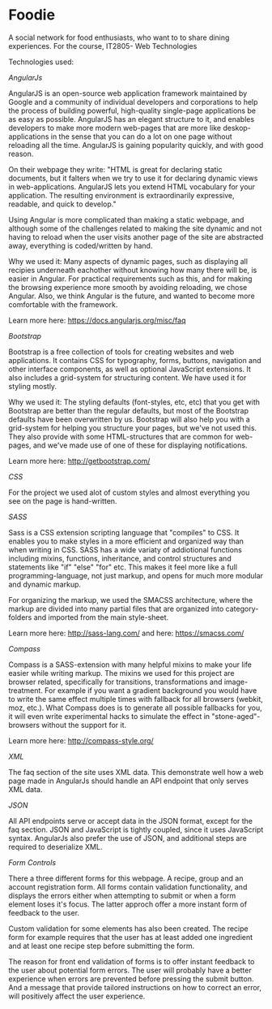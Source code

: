 Foodie
======

A social network for food enthusiasts, who want to to share dining experiences.
For the course, IT2805- Web Technologies






Technologies used:

*AngularJs*


AngularJS is an open-source web application framework maintained by Google and a community of individual developers and corporations to help the process of building powerful, high-quality single-page applications be as easy as possible.
AngularJS has an elegant structure to it, and enables developers to make more modern web-pages that are more like deskop-applications in the sense that you can do a lot on one page without reloading all the time. AngularJS is gaining popularity quickly, and with good reason.

On their webpage they write: "HTML is great for declaring static documents, but it falters when we try to use it for declaring dynamic views in web-applications. AngularJS lets you extend HTML vocabulary for your application. The resulting environment is extraordinarily expressive, readable, and quick to develop."

Using Angular is more complicated than making a static webpage, and although some of the challenges related to making the site dynamic and not having to reload when the user visits another page of the site are abstracted away, everything is coded/written by hand.

Why we used it: Many aspects of dynamic pages, such as displaying all recipies underneath eachother without knowing how many there will be, is easier in Angular. For practical requirements such as this, and for making the browsing experience more smooth by avoiding reloading, we chose Angular. Also, we think Angular is the future, and wanted to become more comfortable with the framework.

Learn more here: https://docs.angularjs.org/misc/faq




*Bootstrap*


Bootstrap is a free collection of tools for creating websites and web applications. It contains CSS for typography, forms, buttons, navigation and other interface components, as well as optional JavaScript extensions. It also includes a grid-system for structuring content.
We have used it for styling mostly.

Why we used it: The styling defaults (font-styles, etc, etc) that you get with Bootstrap are better than the regular defaults, but most of the Bootstrap defaults have been overwritten by us. Bootstrap will also help you with a grid-system for helping you structure your pages, but we've not used this. They also provide with some HTML-structures that are common for web-pages, and we've made use of one of these for displaying notifications.

Learn more here: http://getbootstrap.com/


*CSS*


For the project we used alot of custom styles and almost everything you see on the page is hand-written.

*SASS*


Sass is a CSS extension scripting language that "compiles" to CSS. It enables you to make styles in a more efficient and organized way than when writing in CSS. SASS has a wide variaty of addiotional functions including mixins, functions, inheritance, and control structures and statements like "if" "else" "for" etc. This makes it feel more like a full programming-language, not just markup, and opens for much more modular and dynamic markup.

For organizing the markup, we used the SMACSS architecture, where the markup are divided into many partial files that are organized into category-folders and imported from the main style-sheet.

Learn more here: http://sass-lang.com/ 
and here: https://smacss.com/


*Compass*


Compass is a SASS-extension with many helpful mixins to make your life easier while writing markup. The mixins we used for this project are browser related, specifically for transitions, transformations and image-treatment. For example if you want a gradient background you would have to write the same effect multiple times with fallback for all browsers (webkit, moz, etc.). What Compass does is to generate all possible fallbacks for you, it will even write experimental hacks to simulate the effect in "stone-aged"-browsers without the support for it.

Learn more here: http://compass-style.org/



*XML*


The faq section of the site uses XML data. This demonstrate well how a web page
made in AngularJs should handle an API endpoint that only serves XML data.

*JSON*


All API endpoints serve or accept data in the JSON format, except for the faq section. JSON and JavaScript is tightly coupled, since it uses JavaScript syntax. AngularJs also prefer the use of JSON, and additional steps are required to deserialize XML. 



*Form Controls*

There a three different forms for this webpage. A recipe, group and an account
registration form. All forms contain validation functionality, and displays
the errors either when attempting to submit or when a form element loses it's
focus. The latter approch offer a more instant form of feedback to the user.

Custom validation for some elements has also been created. The recipe form
for example requires that the user has at least added one ingredient and at least
one recipe step before submitting the form.

The reason for front end validation of forms  is to offer instant feedback to the user about potential form errors. 
The user will probably have a better experience when
errors are prevented before pressing the submit button. And a message that provide tailored instructions on how to correct an error, will positively affect the user experience.

